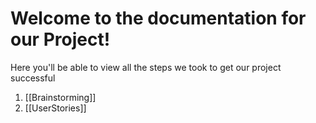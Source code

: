 # Welcome to the documentation for our Project!

Here you'll be able to view all the steps we took to get our project successful

1. [[Brainstorming]]
2. [[UserStories]]

